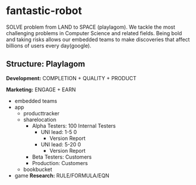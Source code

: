 # fantastic-robot
SOLVE problem from LAND to SPACE (playlagom). We tackle the most challenging problems in Computer Science and related fields.  Being bold and taking risks allows our embedded teams to make discoveries that affect billions of users every day(google).

Structure: Playlagom
--------------------

**Development:** COMPLETION + QUALITY + PRODUCT

**Marketing:** ENGAGE + EARN
  - embedded teams
  - app
    - producttracker
    - sharelocation
      - Alpha Testers: 100 Internal Testers
        - UNI lead: 1-5   0
          - Version Report
        - UNI lead: 5-20   0
          - Version Report
      - Beta Testers: Customers
      - Production: Customers
    - bookbucket
  - game
**Research:** RULE/FORMULA/EQN
